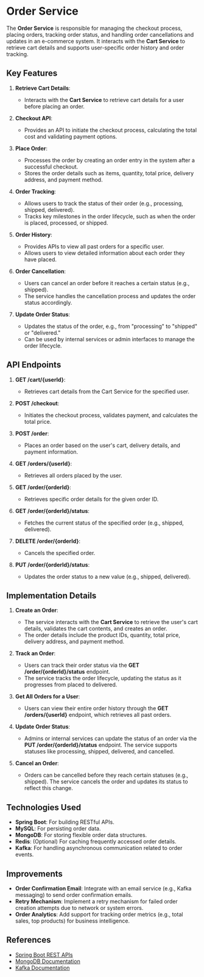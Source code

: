 # Order Service

The **Order Service** is responsible for managing the checkout process, placing orders, tracking order status, and handling order cancellations and updates in an e-commerce system. It interacts with the **Cart Service** to retrieve cart details and supports user-specific order history and order tracking.

## Key Features

1. **Retrieve Cart Details**:

   - Interacts with the **Cart Service** to retrieve cart details for a user before placing an order.

2. **Checkout API**:

   - Provides an API to initiate the checkout process, calculating the total cost and validating payment options.

3. **Place Order**:

   - Processes the order by creating an order entry in the system after a successful checkout.
   - Stores the order details such as items, quantity, total price, delivery address, and payment method.

4. **Order Tracking**:

   - Allows users to track the status of their order (e.g., processing, shipped, delivered).
   - Tracks key milestones in the order lifecycle, such as when the order is placed, processed, or shipped.

5. **Order History**:

   - Provides APIs to view all past orders for a specific user.
   - Allows users to view detailed information about each order they have placed.

6. **Order Cancellation**:

   - Users can cancel an order before it reaches a certain status (e.g., shipped).
   - The service handles the cancellation process and updates the order status accordingly.

7. **Update Order Status**:
   - Updates the status of the order, e.g., from "processing" to "shipped" or "delivered."
   - Can be used by internal services or admin interfaces to manage the order lifecycle.

## API Endpoints

1. **GET /cart/{userId}**:

   - Retrieves cart details from the Cart Service for the specified user.

2. **POST /checkout**:

   - Initiates the checkout process, validates payment, and calculates the total price.

3. **POST /order**:

   - Places an order based on the user's cart, delivery details, and payment information.

4. **GET /orders/{userId}**:

   - Retrieves all orders placed by the user.

5. **GET /order/{orderId}**:

   - Retrieves specific order details for the given order ID.

6. **GET /order/{orderId}/status**:

   - Fetches the current status of the specified order (e.g., shipped, delivered).

7. **DELETE /order/{orderId}**:

   - Cancels the specified order.

8. **PUT /order/{orderId}/status**:
   - Updates the order status to a new value (e.g., shipped, delivered).

## Implementation Details

1. **Create an Order**:

   - The service interacts with the **Cart Service** to retrieve the user's cart details, validates the cart contents, and creates an order.
   - The order details include the product IDs, quantity, total price, delivery address, and payment method.

2. **Track an Order**:

   - Users can track their order status via the **GET /order/{orderId}/status** endpoint.
   - The service tracks the order lifecycle, updating the status as it progresses from placed to delivered.

3. **Get All Orders for a User**:

   - Users can view their entire order history through the **GET /orders/{userId}** endpoint, which retrieves all past orders.

4. **Update Order Status**:

   - Admins or internal services can update the status of an order via the **PUT /order/{orderId}/status** endpoint. The service supports statuses like processing, shipped, delivered, and cancelled.

5. **Cancel an Order**:
   - Orders can be cancelled before they reach certain statuses (e.g., shipped). The service cancels the order and updates its status to reflect this change.

## Technologies Used

- **Spring Boot**: For building RESTful APIs.
- **MySQL**: For persisting order data.
- **MongoDB**: For storing flexible order data structures.
- **Redis**: (Optional) For caching frequently accessed order details.
- **Kafka**: For handling asynchronous communication related to order events.

## Improvements

- **Order Confirmation Email**: Integrate with an email service (e.g., Kafka messaging) to send order confirmation emails.
- **Retry Mechanism**: Implement a retry mechanism for failed order creation attempts due to network or system errors.
- **Order Analytics**: Add support for tracking order metrics (e.g., total sales, top products) for business intelligence.

## References

- [Spring Boot REST APIs](https://spring.io/guides/gs/rest-service/)
- [MongoDB Documentation](https://docs.mongodb.com/)
- [Kafka Documentation](https://kafka.apache.org/documentation/)
